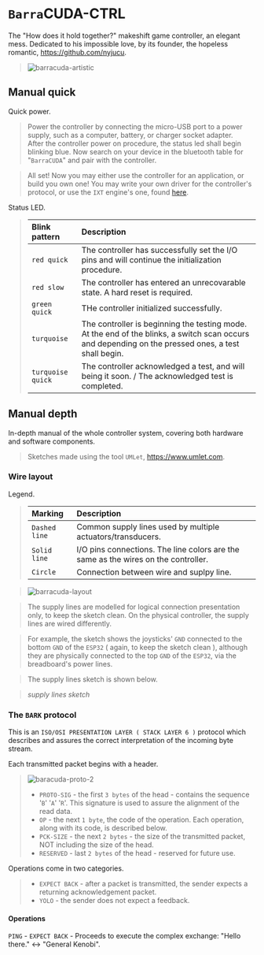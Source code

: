 # `Barra`CUDA-CTRL
The "How does it hold together?" makeshift game controller, an elegant mess. Dedicated to his impossible love, by its founder, the hopeless romantic, https://github.com/nyjucu.

> ![barracuda-artistic](https://github.com/user-attachments/assets/83e3d7ba-a70b-49f7-8e5f-e265cb55fb17)

## Manual quick
Quick power.
> Power the controller by connecting the micro-USB port to a power supply, such as a computer, battery, or charger socket adapter. <br>
> After the controller power on procedure, the status led shall begin blinking blue. Now search on your device in the bluetooth table for "`BarraCUDA`" and pair with the controller.

> All set! Now you may either use the controller for an application, or build you own one! You may write your own driver for the controller's protocol, or use the `IXT` engine's one, found [here](https://github.com/HoratiuMip/Ad-astra.Made.Not-said/blob/main/IXT/Include/IXT/SpecMod/barracuda-ctrl-driver.hpp).

Status LED.
> | Blink pattern | Description |
> | :------ | :---------- |
> | `red quick` | The controller has successfully set the I/O pins and will continue the initialization procedure. |
> | `red slow` | The controller has entered an unrecovarable state. A hard reset is required. |
> | `green quick` | THe controller initialized successfully. |
> | `turquoise` | The controller is beginning the testing mode. At the end of the blinks, a switch scan occurs and depending on the pressed ones, a test shall begin. |
> | `turquoise quick` | The controller acknowledged a test, and will being it soon. / The acknowledged test is completed. |

## Manual depth
In-depth manual of the whole controller system, covering both hardware and software components. <br>
> Sketches made using the tool `UMLet`, https://www.umlet.com. 

### Wire layout
Legend.
> | Marking | Description |
> | :------ | :---------- |
> | `Dashed line` | Common supply lines used by multiple actuators/transducers. |
> | `Solid line` | I/O pins connections. The line colors are the same as the wires on the controller. |
> | `Circle` | Connection between wire and suplpy line. |

> ![barracuda-layout](https://github.com/user-attachments/assets/204c6742-14a8-43ac-bdce-a970585e460a)

> The supply lines are modelled for logical connection presentation only, to keep the sketch clean. On the physical controller, the supply lines are wired differently.

> For example, the sketch shows the joysticks' `GND` connected to the bottom `GND` of the `ESP32` ( again, to keep the sketch clean ), although they are physically connected to the top `GND` of the `ESP32`, via the breadboard's power lines.

> The supply lines sketch is shown below.

> *supply lines sketch*

### The `BARK` protocol 
This is an `ISO/OSI PRESENTATION LAYER ( STACK LAYER 6 )` protocol which describes and assures the correct interpretation of the incoming byte stream.

Each transmitted packet begins with a header.
> ![baracuda-proto-2](https://github.com/user-attachments/assets/2c2364b4-d19c-48d4-b626-7523f17a0295)
> - `PROTO-SIG` - the first `3 bytes` of the head - contains the sequence '`B`' '`A`' '`R`'. This signature is used to assure the alignment of the read data. <br>
> - `OP` - the next `1 byte`, the code of the operation. Each operation, along with its code, is described below. <br>
> - `PCK-SIZE` - the next `2 bytes` - the size of the transmitted packet, NOT including the size of the head. <br>
> - `RESERVED` - last `2 bytes` of the head - reserved for future use. <br>

Operations come in two categories.
> - `EXPECT BACK` - after a packet is transmitted, the sender expects a returning acknowledgement packet.
> - `YOLO` - the sender does not expect a feedback.

#### Operations
`PING` - `EXPECT BACK` - Proceeds to execute the complex exchange: "Hello there." <-> "General Kenobi".



